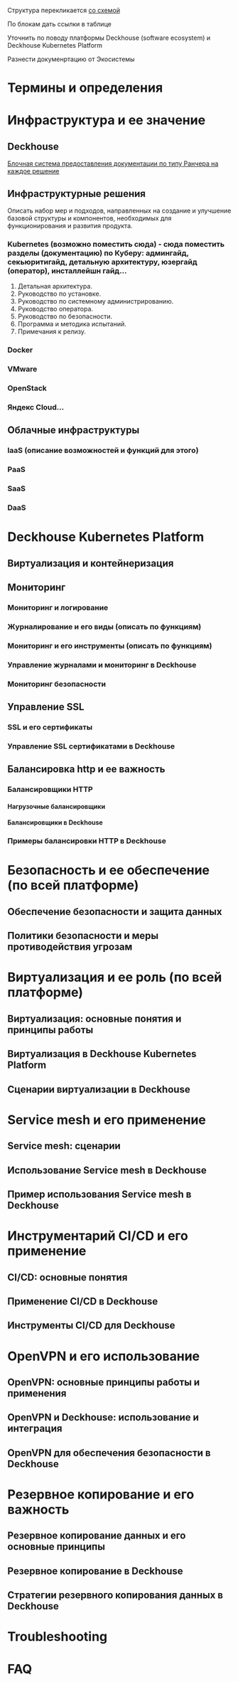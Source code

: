 
Структура перекликается [со схемой](https://deckhouse.ru/scheme/)

По блокам дать ссылки в таблице

Уточнить по поводу платформы Deckhouse (software ecosystem) и Deckhouse Kubernetes Platform

Разнести докуменртацию от Экосистемы

# Термины и определения

# Инфраструктура и ее значение

## Deckhouse

[Блочная система предоставления документации по типу Ранчера на каждое решение](https://rancher.com/docs/)


## Инфраструктурные решения

Описать набор мер и подходов, направленных на создание и улучшение базовой структуры и компонентов, необходимых для функционирования и развития продукта.

### Kubernetes (возможно поместить сюда) - сюда поместить разделы (документацию) по Куберу: админгайд, секьюритигайд, детальную архитектуру, юзергайд (оператор), инсталлейшн гайд...

1.	Детальная архитектура.
2.	Руководство по установке.
3.	Руководство по системному администрированию.
4.	Руководство оператора.
5.	Руководство по безопасности.
6.	Программа и методика испытаний.
7.	Примечания к релизу.

### Docker

### VMware

### OpenStack

### Яндекс Cloud...

## Облачные инфраструктуры

### IaaS (описание возможностей и функций для этого)

### PaaS

### SaaS

### DaaS

# Deckhouse Kubernetes Platform

## Виртуализация и контейнеризация

## Мониторинг

### Мониторинг и логирование

### Журналирование и его виды (описать по функциям)

### Мониторинг и его инструменты (описать по функциям)

### Управление журналами и мониторинг в Deckhouse

### Мониторинг безопасности

## Управление SSL

### SSL и его сертификаты

### Управление SSL сертификатами в Deckhouse

## Балансировка http и ее важность

### Балансировщики HTTP

#### Нагрузочные балансировщики

#### Балансировщики в Deckhouse

### Примеры балансировки HTTP в Deckhouse

# Безопасность и ее обеспечение (по всей платформе)

## Обеспечение безопасности и защита данных

## Политики безопасности и меры противодействия угрозам

# Виртуализация и ее роль (по всей платформе)

## Виртуализация: основные понятия и принципы работы

## Виртуализация в Deckhouse Kubernetes Platform

## Сценарии виртуализации в Deckhouse

# Service mesh и его применение

## Service mesh: сценарии

## Использование Service mesh в Deckhouse

## Пример использования Service mesh в Deckhouse

# Инструментарий CI/CD и его применение

## CI/CD: основные понятия

## Применение CI/CD в Deckhouse

## Инструменты CI/CD для Deckhouse

# OpenVPN и его использование

## OpenVPN: основные принципы работы и применения

## OpenVPN и Deckhouse: использование и интеграция

## OpenVPN для обеспечения безопасности в Deckhouse

# Резервное копирование и его важность

## Резервное копирование данных и его основные принципы

## Резервное копирование в Deckhouse

## Стратегии резервного копирования данных в Deckhouse

# Troubleshooting

# FAQ